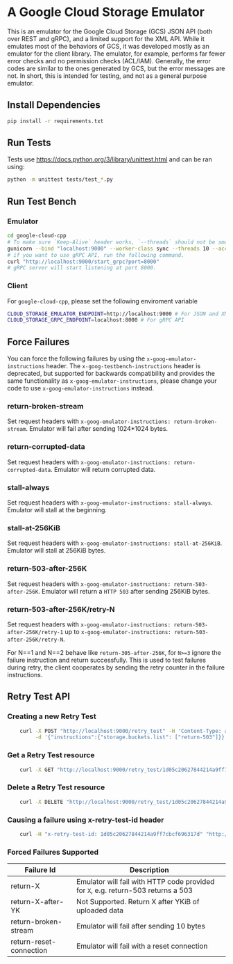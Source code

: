 # A Google Cloud Storage Emulator

This is an emulator for the Google Cloud Storage (GCS) JSON API (both over
REST and gRPC), and a limited support for the XML API. While it emulates most of
the behaviors of GCS, it was developed mostly as an emulator for the client
library. The emulator, for example, performs far fewer error checks and no permission
checks (ACL/IAM). Generally, the error codes are similar to the ones generated by
GCS, but the error messages are not. In short, this is intended for testing, and
not as a general purpose emulator.

## Install Dependencies

```bash
pip install -r requirements.txt
```

## Run Tests

Tests use https://docs.python.org/3/library/unittest.html and can be ran using:

```bash
python -m unittest tests/test_*.py
```

## Run Test Bench

### Emulator

```bash
cd google-cloud-cpp
# To make sure `Keep-Alive` header works, `--threads` should not be smaller than 2.
gunicorn --bind "localhost:9000" --worker-class sync --threads 10 --access-logfile - --chdir ./google/cloud/storage/emulator "emulator:run()"
# if you want to use gRPC API, run the following command.
curl "http://localhost:9000/start_grpc?port=8000"
# gRPC server will start listening at port 8000.
```

### Client

For `google-cloud-cpp`, please set the following enviroment variable

```bash
CLOUD_STORAGE_EMULATOR_ENDPOINT=http://localhost:9000 # For JSON and XML API
CLOUD_STORAGE_GRPC_ENDPOINT=localhost:8000 # For gRPC API
```

## Force Failures

You can force the following failures by using the `x-goog-emulator-instructions` header.
The `x-goog-testbench-instructions` header is deprecated, but supported for
backwards compatibility and provides the same functionality as
`x-goog-emulator-instructions`, please change your code to use `x-goog-emulator-instructions` instead.

### return-broken-stream

Set request headers with `x-goog-emulator-instructions: return-broken-stream`.
Emulator will fail after sending 1024*1024 bytes.

### return-corrupted-data

Set request headers with `x-goog-emulator-instructions: return-corrupted-data`.
Emulator will return corrupted data.

### stall-always

Set request headers with `x-goog-emulator-instructions: stall-always`.
Emulator will stall at the beginning.

### stall-at-256KiB

Set request headers with `x-goog-emulator-instructions: stall-at-256KiB`.
Emulator will stall at 256KiB bytes.

### return-503-after-256K

Set request headers with `x-goog-emulator-instructions: return-503-after-256K`.
Emulator will return a `HTTP 503` after sending 256KiB bytes.

### return-503-after-256K/retry-N

Set request headers with `x-goog-emulator-instructions: return-503-after-256K/retry-1` up to `x-goog-emulator-instructions: return-503-after-256K/retry-N`.

For N==1 and N==2 behave like `return-305-after-256K`, for `N>=3` ignore the
failure instruction and return successfully. This is used to test failures during
retry, the client cooperates by sending the retry counter in the failure
instructions.


## Retry Test API

### Creating a new Retry Test

```bash
    curl -X POST "http://localhost:9000/retry_test" -H 'Content-Type: application/json' \
         -d '{"instructions":{"storage.buckets.list": ["return-503"]}}'
```

### Get a Retry Test resource

```bash
    curl -X GET "http://localhost:9000/retry_test/1d05c20627844214a9ff7cbcf696317d"
```

### Delete a Retry Test resource

```bash
    curl -X DELETE "http://localhost:9000/retry_test/1d05c20627844214a9ff7cbcf696317d"
```

### Causing a failure using x-retry-test-id header

```bash
    curl -H "x-retry-test-id: 1d05c20627844214a9ff7cbcf696317d" "http://localhost:9100/storage/v1/b?project=test"
```

### Forced Failures Supported

| Failure Id              | Description
| ----------------------- | ---
| return-X                | Emulator will fail with HTTP code provided for `X`, e.g. return-503 returns a 503
| return-X-after-YK       | Not Supported. Return X after YKiB of uploaded data
| return-broken-stream    | Emulator will fail after sending 10 bytes
| return-reset-connection | Emulator will fail with a reset connection

